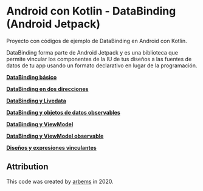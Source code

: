# Android con Kotlin - DataBinding (Android Jetpack)

Proyecto con códigos de ejemplo de DataBinding en Android con Kotlin.

DataBinding forma parte de Android Jetpack y es una biblioteca que permite vincular los componentes de la IU de tus diseños a las fuentes de datos de tu app usando un formato declarativo en lugar de la programación.

[**DataBinding básico**]()

[**DataBinding en dos direcciones**]()

[**DataBinding y Livedata**]()

[**DataBinding y objetos de datos observables**]()

[**DataBinding y ViewModel**]()

[**DataBinding y ViewModel observable**]()

[**Diseños y expresiones vinculantes**]()

## Attribution

This code was created by [arbems](https://github.com/arbems) in 2020.